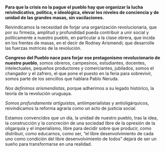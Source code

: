 ---
---

**Para que la crisis no la pague el pueblo hay que organizar la lucha reivindicativa, política, e ideológica, elevar los niveles de conciencia y de unidad de las grandes masas, sin vacilaciones.**  

Reivindicamos la necesidad de forjar una organización revolucionaria, que por su firmeza, amplitud y profundidad pueda contribuir a unir social y políticamente a nuestro pueblo, en particular a la clase obrera, que incida en los frentes de masas, en el decir de Rodney Arismendi; que desarrolle las fuerzas motrices de la revolución.

**Congreso del Pueblo nace para forjar ese protagonismo revolucionario de nuestro pueblo**, somos obreros, campesinos, estudiantes, docentes, intelectuales, pequeños productores y comerciantes, jubilados, somos el changador y el zafrero, el que pone el puesto en la feria para sobrevivir, somos parte de los sencillos que hablara Pablo Neruda.

*Nos definimos arismendistas*, porque adherimos a su legado histórico, la teoría de la revolución uruguaya.

*Somos profundamente artiguistas*, antiimperialistas y antioligárquicos, reivindicamos la reforma agraria como un acto de justicia social.


Estamos convencidos que un día, la unidad de nuestro pueblo, tras la idea, la construcción y la concreción de una sociedad libre de la opresión de la oligarquía y el imperialismo, libre para decidir sobre que producir, como distribuir, como educarnos, como ser, “el libre desenvolvimiento de cada uno como condición del libre desenvolvimiento de todos” dejará de ser un sueño para transformarse en una realidad.